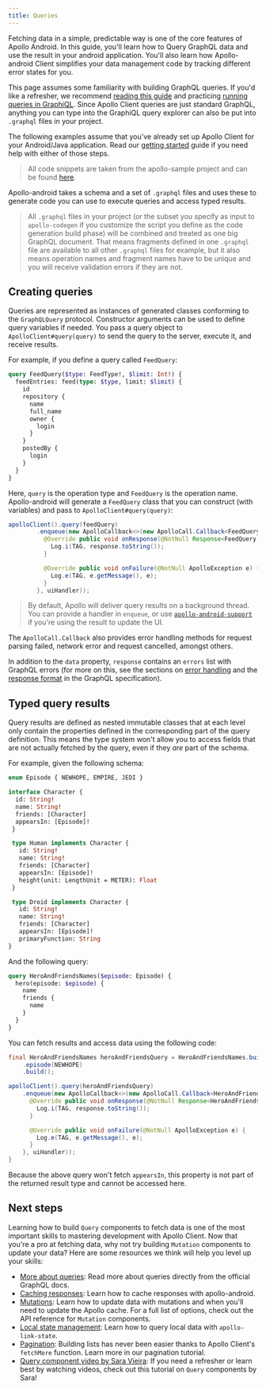 ```yaml
---
title: Queries
---
```


Fetching data in a simple, predictable way is one of the core features of Apollo Android. In this guide, you'll learn how to Query GraphQL data and use the result in your android application.
You'll also learn how Apollo-android Client simplifies your data management code by tracking different error states for you.

This page assumes some familiarity with building GraphQL queries. If you'd like a refresher, we recommend [reading this guide](http://graphql.org/learn/queries/) and practicing [running queries in GraphiQL](https://graphql.github.io/swapi-graphql/).
Since Apollo Client queries are just standard GraphQL, anything you can type into the GraphiQL query explorer can also be put into `.graphql` files in your project.

The following examples assume that you've already set up Apollo Client for your Android/Java application. Read our [getting started](/essentials/get-started/) guide if you need help with either of those steps.

> All code snippets are taken from the apollo-sample project and can be found [here](https://github.com/apollographql/apollo-android/tree/master/apollo-sample).

Apollo-android takes a schema and a set of `.graphql` files and uses these to generate code you can use to execute queries and access typed results.

> All `.graphql` files in your project (or the subset you specify as input to `apollo-codegen` if you customize the script you define as the code generation build phase) will be combined and treated as one big GraphQL document. That means fragments defined in one `.graphql` file are available to all other `.graphql` files for example, but it also means operation names and fragment names have to be unique and you will receive validation errors if they are not.

## Creating queries

Queries are represented as instances of generated classes conforming to the `GraphQLQuery` protocol. Constructor arguments can be used to define query variables if needed.
You pass a query object to `ApolloClient#query(query)` to send the query to the server, execute it, and receive results.

For example, if you define a query called `FeedQuery`:

```graphql
query FeedQuery($type: FeedType!, $limit: Int!) {
  feedEntries: feed(type: $type, limit: $limit) {
    id
    repository {
      name
      full_name
      owner {
        login
      }
    }
    postedBy {
      login
    }
  }
}
```

Here, `query` is the operation type and `FeedQuery` is the operation name.
Apollo-android will generate a `FeedQuery` class that you can construct (with variables) and pass to `ApolloClient#query(query)`:

```java
apolloClient().query(feedQuery)
        .enqueue(new ApolloCallback<>(new ApolloCall.Callback<FeedQuery.Data>() {
          @Override public void onResponse(@NotNull Response<FeedQuery.Data> response) {
            Log.i(TAG, response.toString());
          }

          @Override public void onFailure(@NotNull ApolloException e) {
            Log.e(TAG, e.getMessage(), e);
          }
        }, uiHandler));
```

> By default, Apollo will deliver query results on a background thread. You can provide a handler in `enqueue`, or use [`apollo-android-support`](https://github.com/apollographql/apollo-android/tree/master/apollo-android-support) if you're using the result to update the UI.

The `ApolloCall.Callback` also provides error handling methods for request parsing failed, network error and request cancelled, amongst others.

In addition to the `data` property, `response` contains an `errors` list with GraphQL errors (for more on this, see the sections on [error handling](https://facebook.github.io/graphql/#sec-Error-handling) and the [response format](https://facebook.github.io/graphql/#sec-Response-Format) in the GraphQL specification).

## Typed query results

Query results are defined as nested immutable classes that at each level only contain the properties defined in the corresponding part of the query definition. 
This means the type system won't allow you to access fields that are not actually fetched by the query, even if they *are* part of the schema.

For example, given the following schema:

```graphql
enum Episode { NEWHOPE, EMPIRE, JEDI }

interface Character {
  id: String!
  name: String!
  friends: [Character]
  appearsIn: [Episode]!
 }

 type Human implements Character {
   id: String!
   name: String!
   friends: [Character]
   appearsIn: [Episode]!
   height(unit: LengthUnit = METER): Float
 }

 type Droid implements Character {
   id: String!
   name: String!
   friends: [Character]
   appearsIn: [Episode]!
   primaryFunction: String
}
```

And the following query:

```graphql
query HeroAndFriendsNames($episode: Episode) {
  hero(episode: $episode) {
    name
    friends {
      name
    }
  }
}
```

You can fetch results and access data using the following code:

```java
final HeroAndFriendsNames heroAndFriendsQuery = HeroAndFriendsNames.builder()
    .episode(NEWHOPE)
    .build();

apolloClient().query(heroAndFriendsQuery)
    .enqueue(new ApolloCallback<>(new ApolloCall.Callback<HeroAndFriendsNames.Data>() {
      @Override public void onResponse(@NotNull Response<HeroAndFriendsNames.Data> response) {
        Log.i(TAG, response.toString());
      }

      @Override public void onFailure(@NotNull ApolloException e) {
        Log.e(TAG, e.getMessage(), e);
      }
    }, uiHandler));
}
```

Because the above query won't fetch `appearsIn`, this property is not part of the returned result type and cannot be accessed here.

## Next steps

Learning how to build `Query` components to fetch data is one of the most important skills to mastering development with Apollo Client. Now that you're a pro at fetching data, why not try building `Mutation` components to update your data? Here are some resources we think will help you level up your skills:

- [More about queries](https://graphql.org/learn/queries/): Read more about queries directly from the official GraphQL docs.
- [Caching responses](/essentials/support-for-cached-responses/): Learn how to cache responses with apollo-android.
- [Mutations](/essentials/mutations/): Learn how to update data with mutations and when you'll need to update the Apollo cache. For a full list of options, check out the API reference for `Mutation` components.
- [Local state management](https://www.apollographql.com/docs/react/essentials/local-state): Learn how to query local data with `apollo-link-state`.
- [Pagination](https://www.apollographql.com/docs/react/features/pagination#relay-cursors): Building lists has never been easier thanks to Apollo Client's `fetchMore` function. Learn more in our pagination tutorial.
- [Query component video by Sara Vieira](https://youtu.be/YHJ2CaS0vpM): If you need a refresher or learn best by watching videos, check out this tutorial on `Query` components by Sara!
